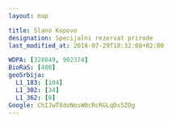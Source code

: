 ```yaml
---
layout: map

title: Slano Kopovo
designation: Specijalni rezervat prirode
last_modified_at: 2018-07-29T18:32:08+02:00

WDPA: [328849, 902374]
BioRaS: [408]
geoSrbija:
  L1_183: [104]
  L1_302: [34]
  L1_362: [8]
Google: ChIJwT8doNosW0cRcRGLqDx5ZOg
---
```

